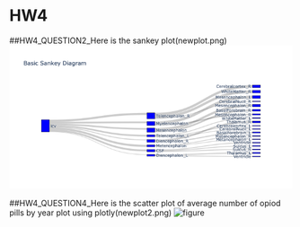 # HW4
##HW4_QUESTION2_Here is the sankey plot(newplot.png)
![figure](newplot.png)

##HW4_QUESTION4_Here is the scatter plot of average number of opiod pills by year plot using plotly(newplot2.png)
![figure](newplot2.png)
